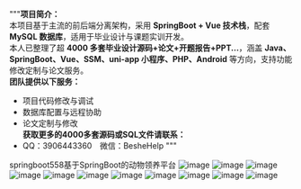 """**项目简介：**  
本项目基于主流的前后端分离架构，采用 **SpringBoot + Vue 技术栈**，配套 **MySQL 数据库**，适用于毕业设计与课题实训开发。  
本人已整理了超 **4000 多套毕业设计源码+论文+开题报告+PPT...**，涵盖 **Java、SpringBoot、Vue、SSM、uni-app 小程序、PHP、Android** 等方向，支持功能修改定制与论文服务。  
**团队提供以下服务：**  
- 项目代码修改与调试  
- 数据库配置与远程协助  
- 论文定制与修改  
**获取更多的4000多套源码或SQL文件请联系：**  
- QQ：3906443360 微信：BesheHelp
"""

springboot558基于SpringBoot的动物领养平台
![image](https://github.com/user-attachments/assets/83d0a6ab-2f0c-48a8-baab-0cc2948f2b05)
![image](https://github.com/user-attachments/assets/c74cdd00-1e82-450c-aae9-2d0a623b4c51)
![image](https://github.com/user-attachments/assets/f8b69e79-d393-4bee-8af2-b151fff32cc6)
![image](https://github.com/user-attachments/assets/35262448-9de0-4965-a6c4-ec147eb9803a)
![image](https://github.com/user-attachments/assets/ace126d9-c914-4fd5-ba1f-18c4942d0949)
![image](https://github.com/user-attachments/assets/fdc39fa5-968d-40c2-8863-5e491886b217)
![image](https://github.com/user-attachments/assets/a678f5b2-3b17-4804-b787-ff8192e78b35)
![image](https://github.com/user-attachments/assets/6e65845f-6927-44bd-9fc4-32db4507aec3)
![image](https://github.com/user-attachments/assets/070a35ce-61ed-4666-9111-b1e320571836)
![image](https://github.com/user-attachments/assets/e47702f6-93ad-43bb-b544-ebd5665f7c65)
![image](https://github.com/user-attachments/assets/7cdb0068-0a02-4304-bc51-1ee0c6be7240)
